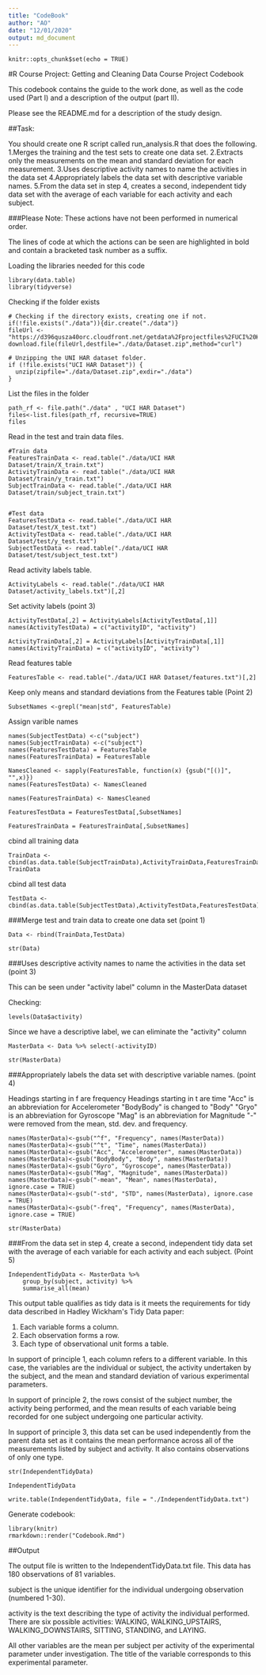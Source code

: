 ```yaml
---
title: "CodeBook"
author: "AO"
date: "12/01/2020"
output: md_document
---
```

```{r setup, include=FALSE}
knitr::opts_chunk$set(echo = TRUE)
```
#R Course Project: Getting and Cleaning Data Course Project Codebook

This codebook contains the guide to the work done, as well as the code used (Part I) and a description of the output (part II).

Please see the README.md for a description of the study design.

##Task:

You should create one R script called run_analysis.R that does the following. 
1.Merges the training and the test sets to create one data set.
2.Extracts only the measurements on the mean and standard deviation for each measurement. 
3.Uses descriptive activity names to name the activities in the data set
4.Appropriately labels the data set with descriptive variable names. 
5.From the data set in step 4, creates a second, independent tidy data set with the average of each variable for each activity and each subject.

###Please Note: These actions have not been performed in numerical order.

The lines of code at which the actions can be seen are highlighted in bold and contain a bracketed task number as a suffix.

Loading the libraries needed for this code
```{r}
library(data.table)
library(tidyverse)
```

Checking if the folder exists
```{r}
# Checking if the directory exists, creating one if not.
if(!file.exists("./data")){dir.create("./data")}
fileUrl <- "https://d396qusza40orc.cloudfront.net/getdata%2Fprojectfiles%2FUCI%20HAR%20Dataset.zip"
download.file(fileUrl,destfile="./data/Dataset.zip",method="curl") 

# Unzipping the UNI HAR dataset folder.
if (!file.exists("UCI HAR Dataset")) { 
  unzip(zipfile="./data/Dataset.zip",exdir="./data") 
}

```
List the files in the folder
```{r}
path_rf <- file.path("./data" , "UCI HAR Dataset")
files<-list.files(path_rf, recursive=TRUE)
files
```


Read in the test and train data files.
```{r}
#Train data
FeaturesTrainData <- read.table("./data/UCI HAR Dataset/train/X_train.txt")
ActivityTrainData <- read.table("./data/UCI HAR Dataset/train/y_train.txt")
SubjectTrainData <- read.table("./data/UCI HAR Dataset/train/subject_train.txt")


#Test data
FeaturesTestData <- read.table("./data/UCI HAR Dataset/test/X_test.txt")
ActivityTestData <- read.table("./data/UCI HAR Dataset/test/y_test.txt")
SubjectTestData <- read.table("./data/UCI HAR Dataset/test/subject_test.txt")

```

Read activity labels table.
```{r}
ActivityLabels <- read.table("./data/UCI HAR Dataset/activity_labels.txt")[,2]
```

Set activity labels (point 3)
```{r}
ActivityTestData[,2] = ActivityLabels[ActivityTestData[,1]]
names(ActivityTestData) = c("activityID", "activity")

ActivityTrainData[,2] = ActivityLabels[ActivityTrainData[,1]]
names(ActivityTrainData) = c("activityID", "activity")
```

Read features table

```{r}
FeaturesTable <- read.table("./data/UCI HAR Dataset/features.txt")[,2]
```

Keep only means and standard deviations from the Features table (Point 2)

```{r}
SubsetNames <-grepl("mean|std", FeaturesTable)
```

Assign varible names

```{r}
names(SubjectTestData) <-c("subject")
names(SubjectTrainData) <-c("subject")
names(FeaturesTestData) = FeaturesTable
names(FeaturesTrainData) = FeaturesTable
```

```{r}
NamesCleaned <- sapply(FeaturesTable, function(x) {gsub("[()]", "",x)})
names(FeaturesTestData) <- NamesCleaned
```

```{r}
names(FeaturesTrainData) <- NamesCleaned
```

```{r}
FeaturesTestData = FeaturesTestData[,SubsetNames]
```

```{r}
FeaturesTrainData = FeaturesTrainData[,SubsetNames]
```


cbind all training data
```{r}
TrainData <- cbind(as.data.table(SubjectTrainData),ActivityTrainData,FeaturesTrainData)
TrainData
```

cbind all test data
```{r}
TestData <- cbind(as.data.table(SubjectTestData),ActivityTestData,FeaturesTestData)
```


###Merge test and train data to create one data set (point 1)
```{r}
Data <- rbind(TrainData,TestData)
```

```{r}
str(Data)
```
###Uses descriptive activity names to name the activities in the data set (point 3)

This can be seen under "activity label" column in the MasterData dataset

Checking:
```{r}
levels(Data$activity)
```
Since we have a descriptive label, we can eliminate the "activity" column

```{r}
MasterData <- Data %>% select(-activityID)
```

```{r}
str(MasterData)
```


###Appropriately labels the data set with descriptive variable names. (point 4)

Headings starting in f are frequency
Headings starting in t are time
"Acc" is an abbreviation for Accelerometer
"BodyBody" is changed to "Body"
"Gryo" is an abbreviation for Gyroscope
"Mag" is an abbreviation for Magnitude
"-" were removed from the mean, std. dev. and frequency.
```{r}
names(MasterData)<-gsub("^f", "Frequency", names(MasterData))
names(MasterData)<-gsub("^t", "Time", names(MasterData))
names(MasterData)<-gsub("Acc", "Accelerometer", names(MasterData))
names(MasterData)<-gsub("BodyBody", "Body", names(MasterData))
names(MasterData)<-gsub("Gyro", "Gyroscope", names(MasterData))
names(MasterData)<-gsub("Mag", "Magnitude", names(MasterData))
names(MasterData)<-gsub("-mean", "Mean", names(MasterData), ignore.case = TRUE)
names(MasterData)<-gsub("-std", "STD", names(MasterData), ignore.case = TRUE)
names(MasterData)<-gsub("-freq", "Frequency", names(MasterData), ignore.case = TRUE)
```

```{r}
str(MasterData)
```

###From the data set in step 4, create a second, independent tidy data set with the average of each variable for each activity and each subject. (Point 5)
```{r}
IndependentTidyData <- MasterData %>%
    group_by(subject, activity) %>%
    summarise_all(mean)
```

This output table qualifies as tidy data is it meets the requirements for tidy data described in Hadley Wickham's Tidy Data paper:
1. Each variable forms a column.
2. Each observation forms a row.
3. Each type of observational unit forms a table.

In support of principle 1, each column refers to a different variable. In this case, the variables are the individual or subject, the activity undertaken by the subject, and the mean and standard deviation of various experimental parameters.

In support of principle 2, the rows consist of the subject number, the activity being performed, and the mean results of each variable being recorded for one subject undergoing one particular activity.

In support of principle 3, this data set can be used independently from the parent data set as it contains the mean performance across all of the measurements listed by subject and activity. It also contains observations of only one type.

```{r}
str(IndependentTidyData)
```

```{r}
IndependentTidyData
```


```{r}
write.table(IndependentTidyData, file = "./IndependentTidyData.txt")
```

Generate codebook:
```{r}
library(knitr)
rmarkdown::render("Codebook.Rmd")
```
##Output

The output file is written to the IndependentTidyData.txt file. This data has 180 observations of 81 variables.

subject is the unique identifier for the individual undergoing observation (numbered 1-30).

activity is the text describing the type of activity the individual performed. There are six possible activities: WALKING, WALKING_UPSTAIRS, WALKING_DOWNSTAIRS, SITTING, STANDING, and LAYING.

All other variables are the mean per subject per activity of the experimental parameter under investigation. The title of the variable corresponds to this experimental parameter.

